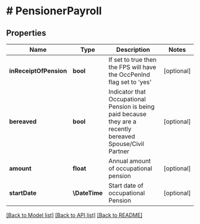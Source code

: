 # # PensionerPayroll

## Properties

Name | Type | Description | Notes
------------ | ------------- | ------------- | -------------
**inReceiptOfPension** | **bool** | If set to true then the FPS will have the OccPenInd flag set to &#39;yes&#39; | [optional]
**bereaved** | **bool** | Indicator that Occupational Pension is being paid because they are a recently bereaved Spouse/Civil Partner | [optional]
**amount** | **float** | Annual amount of occupational pension | [optional]
**startDate** | **\DateTime** | Start date of occupational Pension | [optional]

[[Back to Model list]](../../README.md#models) [[Back to API list]](../../README.md#endpoints) [[Back to README]](../../README.md)
